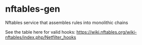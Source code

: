 # nftables-gen
Nftables service that assembles rules into monolithic chains


See the table here for valid hooks:
https://wiki.nftables.org/wiki-nftables/index.php/Netfilter_hooks
